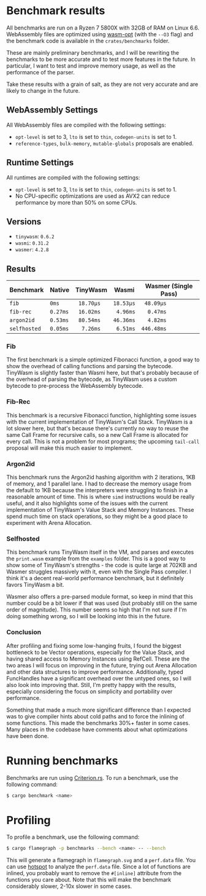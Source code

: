 # Benchmark results

All benchmarks are run on a Ryzen 7 5800X with 32GB of RAM on Linux 6.6.
WebAssembly files are optimized using [wasm-opt](https://github.com/WebAssembly/binaryen) (with the `--O3` flag)
and the benchmark code is available in the `crates/benchmarks` folder.

These are mainly preliminary benchmarks, and I will be rewriting the benchmarks to be more accurate and to test more features in the future.
In particular, I want to test and improve memory usage, as well as the performance of the parser.

Take these results with a grain of salt, as they are not very accurate and are likely to change in the future.

## WebAssembly Settings

All WebAssembly files are compiled with the following settings:

- `opt-level` is set to 3, `lto` is set to `thin`, `codegen-units` is set to 1.
- `reference-types`, `bulk-memory`, `mutable-globals` proposals are enabled.

## Runtime Settings

All runtimes are compiled with the following settings:

- `opt-level` is set to 3, `lto` is set to `thin`, `codegen-units` is set to 1.
- No CPU-specific optimizations are used as AVX2 can reduce performance by more than 50% on some CPUs.

## Versions

- `tinywasm`: `0.6.2`
- `wasmi`: `0.31.2`
- `wasmer`: `4.2.8`

## Results

| Benchmark    | Native   | TinyWasm   | Wasmi     | Wasmer (Single Pass) |
| ------------ | -------- | ---------- | --------- | -------------------- |
| `fib`        | `0ms`    | ` 18.70µs` | `18.53µs` | ` 48.09µs`           |
| `fib-rec`    | `0.27ms` | ` 16.02ms` | ` 4.96ms` | `  0.47ms`           |
| `argon2id`   | `0.53ms` | ` 80.54ms` | `46.36ms` | `  4.82ms`           |
| `selfhosted` | `0.05ms` | `  7.26ms` | ` 6.51ms` | `446.48ms`           |

### Fib

The first benchmark is a simple optimized Fibonacci function, a good way to show the overhead of calling functions and parsing the bytecode.
TinyWasm is slightly faster than Wasmi here, but that's probably because of the overhead of parsing the bytecode, as TinyWasm uses a custom bytecode to pre-process the WebAssembly bytecode.

### Fib-Rec

This benchmark is a recursive Fibonacci function, highlighting some issues with the current implementation of TinyWasm's Call Stack.
TinyWasm is a lot slower here, but that's because there's currently no way to reuse the same Call Frame for recursive calls, so a new Call Frame is allocated for every call. This is not a problem for most programs; the upcoming `tail-call` proposal will make this much easier to implement.

### Argon2id

This benchmark runs the Argon2id hashing algorithm with 2 iterations, 1KB of memory, and 1 parallel lane.
I had to decrease the memory usage from the default to 1KB because the interpreters were struggling to finish in a reasonable amount of time.
This is where `simd` instructions would be really useful, and it also highlights some of the issues with the current implementation of TinyWasm's Value Stack and Memory Instances. These spend much time on stack operations, so they might be a good place to experiment with Arena Allocation.

### Selfhosted

This benchmark runs TinyWasm itself in the VM, and parses and executes the `print.wasm` example from the `examples` folder.
This is a good way to show some of TinyWasm's strengths - the code is quite large at 702KB and Wasmer struggles massively with it, even with the Single Pass compiler. I think it's a decent real-world performance benchmark, but it definitely favors TinyWasm a bit.

Wasmer also offers a pre-parsed module format, so keep in mind that this number could be a bit lower if that was used (but probably still on the same order of magnitude). This number seems so high that I'm not sure if I'm doing something wrong, so I will be looking into this in the future.

### Conclusion

After profiling and fixing some low-hanging fruits, I found the biggest bottleneck to be Vector operations, especially for the Value Stack, and having shared access to Memory Instances using RefCell. These are the two areas I will focus on improving in the future, trying out Arena Allocation and other data structures to improve performance. Additionally, typed FuncHandles have a significant overhead over the untyped ones, so I will also look into improving that. Still, I'm pretty happy with the results, especially considering the focus on simplicity and portability over performance.

Something that made a much more significant difference than I expected was to give compiler hints about cold paths and to force the inlining of some functions. This made the benchmarks 30%+ faster in some cases. Many places in the codebase have comments about what optimizations have been done.

# Running benchmarks

Benchmarks are run using [Criterion.rs](https://github.com/bheisler/criterion.rs). To run a benchmark, use the following command:

```sh
$ cargo benchmark <name>
```

# Profiling

To profile a benchmark, use the following command:

```sh
$ cargo flamegraph -p benchmarks --bench <name> -- --bench
```

This will generate a flamegraph in `flamegraph.svg` and a `perf.data` file.
You can use [hotspot](https://github.com/KDAB/hotspot) to analyze the `perf.data` file.
Since a lot of functions are inlined, you probably want to remove the `#[inline]` attribute from the functions you care about.
Note that this will make the benchmark considerably slower, 2-10x slower in some cases.
